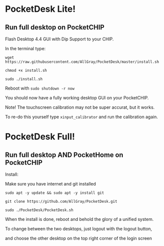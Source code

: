 # PocketDesk Lite!
## Run full desktop on PocketCHIP

Flash Desktop 4.4 GUI with Dip Support to your CHIP.

In the terminal type: 

`wget https://raw.githubusercontent.com/AllGray/PocketDesk/master/install.sh`

`chmod +x install.sh`

`sudo ./install.sh`

Reboot with `sudo shutdown -r now`

You should now have a fully working desktop GUI on your PocketCHIP.
 
Note! The touchscreen calibration may not be super accurat, but it works.
 
To re-do this yourself type `xinput_calibrator` and run the calibration again.


# PocketDesk Full!
## Run full desktop AND PocketHome on PocketCHIP

Install:

Make sure you have internet and git installed

`sudo apt -y update && sudo apt -y install git`

`git clone https://github.com/AllGray/PocketDesk.git`

`sudo ./PocketDesk/PocketDesk.sh`



When the install is done, reboot and behold the glory of a unified system.

To change between the two desktops, just logout with the logout button, 

and choose the other desktop on the top right corner of the login screen

